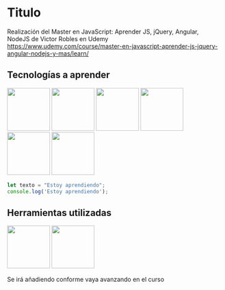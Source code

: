 # Titulo
Realización del Master en JavaScript: Aprender JS, jQuery, Angular, NodeJS de Victor Robles en Udemy https://www.udemy.com/course/master-en-javascript-aprender-js-jquery-angular-nodejs-y-mas/learn/
## Tecnologías a aprender

<img src="https://upload.wikimedia.org/wikipedia/commons/thumb/6/6a/JavaScript-logo.png/1024px-JavaScript-logo.png" width="100px;" display="inline" /> <img src="https://cdn.icon-icons.com/icons2/2415/PNG/512/jquery_plain_logo_icon_146444.png" width="100px;" /> <img src="https://upload.wikimedia.org/wikipedia/commons/thumb/c/c9/JSON_vector_logo.svg/1024px-JSON_vector_logo.svg.png" width="100px;" /> <img src="https://upload.wikimedia.org/wikipedia/commons/4/4c/Typescript_logo_2020.svg" width="100px;"/> <img src="https://upload.wikimedia.org/wikipedia/commons/c/cf/Angular_full_color_logo.svg" width="100px;" /> <img src="https://nodejs.org/static/images/logos/nodejs-new-pantone-black.svg" width="100px;" />

```javascript
let texto = "Estoy aprendiendo";
console.log('Estoy aprendiendo');
```


## Herramientas utilizadas

<img src="https://upload.wikimedia.org/wikipedia/commons/9/9a/Visual_Studio_Code_1.35_icon.svg" width="100px;" />   <img src="https://upload.wikimedia.org/wikipedia/commons/4/4f/WampServer.png" width="100px;" />

Se irá añadiendo conforme vaya avanzando en el curso
